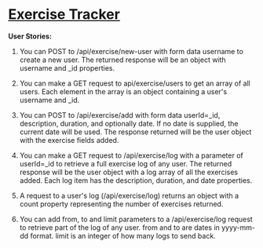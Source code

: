 # [Exercise Tracker](https://www.freecodecamp.org/learn/apis-and-microservices/apis-and-microservices-projects/exercise-tracker)

**User Stories:**

1. You can POST to /api/exercise/new-user with form data username to create a new user. The returned response will be an object with username and _id properties.

2. You can make a GET request to api/exercise/users to get an array of all users. Each element in the array is an object containing a user's username and _id.

3. You can POST to /api/exercise/add with form data userId=_id, description, duration, and optionally date. If no date is supplied, the current date will be used. The response returned will be the user object with the exercise fields added.

4. You can make a GET request to /api/exercise/log with a parameter of userId=_id to retrieve a full exercise log of any user. The returned response will be the user object with a log array of all the exercises added. Each log item has the description, duration, and date properties.

5. A request to a user's log (/api/exercise/log) returns an object with a count property representing the number of exercises returned.

6. You can add from, to and limit parameters to a /api/exercise/log request to retrieve part of the log of any user. from and to are dates in yyyy-mm-dd format. limit is an integer of how many logs to send back.


